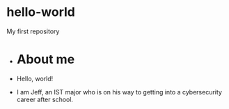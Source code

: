 # hello-world
My first repository

+ # About me

+ Hello, world! 

+ I am Jeff, an IST major who is on his way to getting into a cybersecurity career after school.
